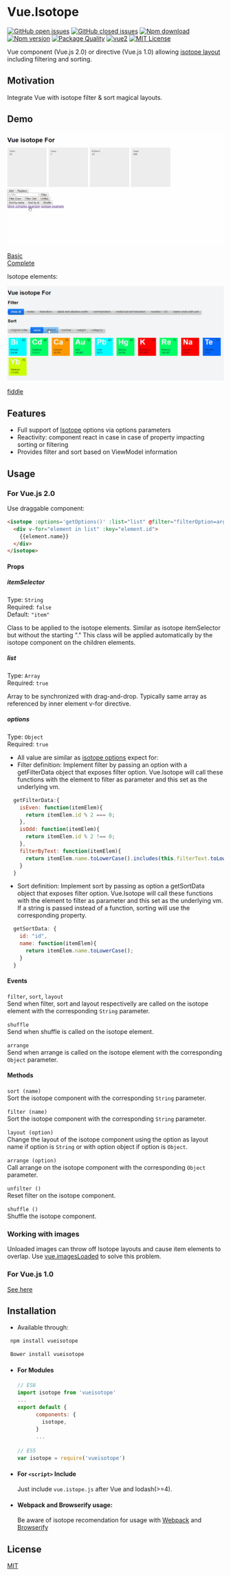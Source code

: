 # Vue.Isotope
[![GitHub open issues](https://img.shields.io/github/issues/David-Desmaisons/Vue.Isotope.svg?maxAge=2592000)](https://github.com/David-Desmaisons/Vue.Isotope/issues)
[![GitHub closed issues](https://img.shields.io/github/issues-closed/David-Desmaisons/Vue.Isotope.svg?maxAge=2592000)](https://github.com/David-Desmaisons/Vue.Isotope/issues)
[![Npm download](https://img.shields.io/npm/dt/vueisotope.svg?maxAge=2592000)](https://www.npmjs.com/package/vueisotope)
[![Npm version](https://img.shields.io/npm/v/vueisotope.svg?maxAge=2592000)](https://www.npmjs.com/package/vueisotope)
[![Package Quality](http://npm.packagequality.com/shield/vueisotope.svg)](http://packagequality.com/#?package=vueisotope)
[![vue2](https://img.shields.io/badge/vue-2.x-brightgreen.svg)](https://vuejs.org/)
[![MIT License](https://img.shields.io/github/license/David-Desmaisons/Vue.Isotope.svg)](https://github.com/David-Desmaisons/Vue.Isotope/blob/master/LICENSE)

Vue component (Vue.js 2.0) or directive (Vue.js 1.0) allowing [isotope layout](http://isotope.metafizzy.co/) including filtering and sorting.


## Motivation

Integrate Vue with isotope filter & sort magical layouts. 

## Demo

![demo gif](https://raw.githubusercontent.com/David-Desmaisons/Vue.Isotope/master/example1.gif)

[Basic](https://jsfiddle.net/dede89/rz7q746y/)<br>
[Complete](https://jsfiddle.net/dede89/rz7q746y/)<br>


Isotope elements:

![demo gif](https://raw.githubusercontent.com/David-Desmaisons/Vue.Isotope/master/example2.gif)

[fiddle](https://jsfiddle.net/dede89/1a32bzm5/)<br>


## Features

* Full support of [Isotope](http://isotope.metafizzy.co/) options via options parameters
* Reactivity: component react in case in case of property impacting sorting or filtering
* Provides filter and sort based on ViewModel information

## Usage
### For Vue.js 2.0

Use draggable component:

``` html
<isotope :options='getOptions()' :list="list" @filter="filterOption=arguments[0]" @sort="sortOption=arguments[0]">
  <div v-for="element in list" :key="element.id">
    {{element.name}}
  </div>
</isotope>
```

#### Props
##### itemSelector
Type: `String`<br>
Required: `false`<br>
Default: `"item"`<br>

Class to be applied to the isotope elements. Similar as isotope itemSelector but without the starting "." This class will be applied automatically by the isotope component on the children elements.

##### list
Type: `Array`<br>
Required: `true`<br>

Array to be synchronized with drag-and-drop. Typically same array as referenced by inner element v-for directive.<br>

##### options
Type: `Object`<br>
Required: `true`
* All value are similar as [isotope options](http://isotope.metafizzy.co/options.html) expect for:
* Filter definition:
  Implement filter by passing an option with a getFilterData object that exposes filter option. Vue.Isotope will call these 
  functions with the element to filter as parameter and this set as the underlying vm.
```javascript 
  getFilterData:{
    isEven: function(itemElem){
      return itemElem.id % 2 === 0;
    },
    isOdd: function(itemElem){
      return itemElem.id % 2 !== 0;
    },
    filterByText: function(itemElem){
      return itemElem.name.toLowerCase().includes(this.filterText.toLowerCase());
    }
  }
```      	
  
* Sort definition:
  Implement sort by passing as option a getSortData object that exposes filter option. Vue.Isotope will call these 
  functions with the element to filter as parameter and this set as the underlying vm. If a string is passed instead of a function, sorting
  will use the corresponding property.
```javascript
  getSortData: {
    id: "id",
    name: function(itemElem){
      return itemElem.name.toLowerCase();     
    }
  }
```

#### Events
`filter`, `sort`, `layout`<br>
Send when filter, sort and layout respectivelly are called on the isotope element with the corresponding `String` parameter.

`shuffle`<br>
Send when shuffle is called on the isotope element.

`arrange`<br>
Send when arrange is called on the isotope element with the corresponding `Object` parameter.

#### Methods
`sort (name)`<br>
Sort the isotope component with the corresponding `String` parameter.

`filter (name)`<br>
Sort the isotope component with the corresponding `String` parameter.

`layout (option)`<br>
Change the layout of the isotope component using the option as layout name if option is `String` or with option object if option is `Object`.

`arrange (option)`<br>
Call arrange on the isotope component with the corresponding `Object` parameter.

`unfilter ()`<br>
Reset filter on the isotope component.

`shuffle ()`<br>
Shuffle the isotope component.

### Working with images 

Unloaded images can throw off Isotope layouts and cause item elements to overlap. Use [vue.imagesLoaded](https://github.com/David-Desmaisons/Vue.ImagesLoaded#isotope-example) to solve this problem.

### For Vue.js 1.0

[See here](documentation/Doc.vue.1.md)

## Installation
- Available through:
``` js
 npm install vueisotope
```
``` js
 Bower install vueisotope
```
- #### For Modules

  ``` js
  // ES6
  import isotope from 'vueisotope'
  ...
  export default {
        components: {
          isotope,
        }
        ...

  // ES5
  var isotope = require('vueisotope')
  ```
- #### For `<script>` Include

  Just include `vue.istope.js` after Vue and lodash(>=4).
  
- #### Webpack and Browserify usage:
  Be aware of isotope recomendation for usage with [Webpack](http://isotope.metafizzy.co/extras.html#webpack) and [Browserify](http://isotope.metafizzy.co/extras.html#browserify)
  
## License
  
  [MIT](https://github.com/David-Desmaisons/Vue.isotope/blob/master/LICENSE)
